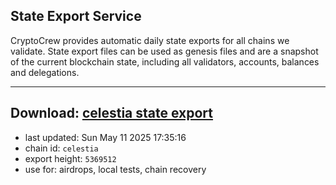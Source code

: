 ## State Export Service
CryptoCrew provides automatic daily state exports for all chains we validate. State export files can be used as genesis files and are a snapshot of the current blockchain state, including all validators, accounts, balances and delegations.

---
**Download: [celestia state export](https://dl-eu2.ccvalidators.com/SERVICE/celestia/celestia_export_5369512.json)**
---

- last updated: Sun May 11 2025 17:35:16
- chain id: `celestia`
- export height: `5369512`
- use for: airdrops, local tests, chain recovery
